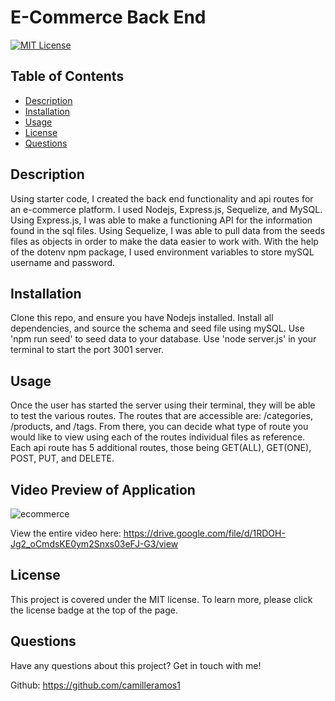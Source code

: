 # E-Commerce Back End

[![MIT License](https://img.shields.io/badge/License-MIT-blue)](https://opensource.org/licenses/MIT)

## Table of Contents
* [Description](#description)
* [Installation](#installation)
* [Usage](#usage)
* [License](#license)
* [Questions](#questions)

## Description
Using starter code, I created the back end functionality and api routes for an e-commerce platform. I used Nodejs, Express.js, Sequelize, and MySQL. Using Express.js, I was able to make a functioning API for the information found in the sql files. Using Sequelize, I was able to pull data from the seeds files as objects in order to make the data easier to work with. With the help of the dotenv npm package, I used environment variables to store mySQL username and password.

## Installation
Clone this repo, and ensure you have Nodejs installed. Install all dependencies, and source the schema and seed file using mySQL. Use 'npm run seed' to seed data to your database. Use 'node server.js' in your terminal to start the port 3001 server.

## Usage
Once the user has started the server using their terminal, they will be able to test the various routes. The routes that are accessible are: 
/categories, /products, and /tags. 
From there, you can decide what type of route you would like to view using each of the routes individual files as reference. Each api route has 5 additional routes, those being GET(ALL), GET(ONE), POST, PUT, and DELETE.

## Video Preview of Application
![ecommerce](assets/video-walkthrough.gif)


View the entire video here: https://drive.google.com/file/d/1RDOH-Jg2_oCmdsKE0ym2Snxs03eFJ-G3/view

## License
This project is covered under the MIT license. To learn more, please click the license badge at the top of the page.

## Questions
Have any questions about this project? Get in touch with me!

Github: https://github.com/camilleramos1
